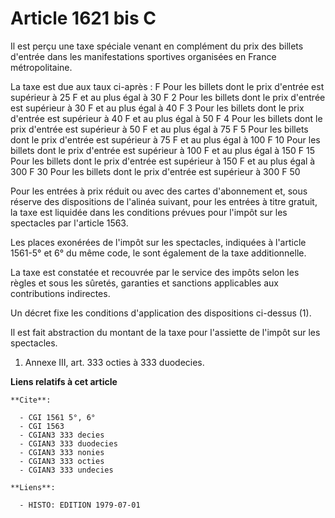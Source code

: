 # Article 1621 bis C

Il est perçu une taxe spéciale venant en complément du prix des billets d'entrée dans les manifestations sportives organisées
en France métropolitaine.

La taxe est due aux taux ci-après :                     F      Pour les billets dont le prix d'entrée est supérieur à 25 F et
au plus égal à 30 F                                2      Pour les billets dont le prix d'entrée est supérieur à 30 F et au
plus égal à 40 F                                3     Pour les billets dont le prix d'entrée est supérieur à 40 F et au plus
égal à 50 F                                4     Pour les billets dont le prix d'entrée est supérieur à 50 F et au plus égal
à 75 F                                5     Pour les billets dont le prix d'entrée est supérieur à 75 F et au plus égal à 100
F                              10     Pour les billets dont le prix d'entrée est supérieur à 100 F et au plus égal à 150 F
15     Pour les billets dont le prix d'entrée est supérieur à 150 F et au plus égal à 300 F                             30
Pour les billets dont le prix d'entrée est supérieur à 300 F                                                     50

Pour les entrées à prix réduit ou avec des cartes d'abonnement et, sous réserve des dispositions de l'alinéa suivant, pour
les entrées à titre gratuit, la taxe est liquidée dans les conditions prévues pour l'impôt sur les spectacles par l'article
1563.

Les places exonérées de l'impôt sur les spectacles, indiquées à l'article 1561-5° et 6° du même code, le sont également de la
taxe additionnelle.

La taxe est constatée et recouvrée par le service des impôts selon les règles et sous les sûretés, garanties et sanctions
applicables aux contributions indirectes.

Un décret fixe les conditions d'application des dispositions ci-dessus (1).

Il est fait abstraction du montant de la taxe pour l'assiette de l'impôt sur les spectacles.

1)  Annexe III, art. 333 octies à 333 duodecies.

**Liens relatifs à cet article**

	**Cite**:

	  - CGI 1561 5°, 6°
	  - CGI 1563
	  - CGIAN3 333 decies
	  - CGIAN3 333 duodecies
	  - CGIAN3 333 nonies
	  - CGIAN3 333 octies
	  - CGIAN3 333 undecies

	**Liens**:

	  - HISTO: EDITION 1979-07-01
